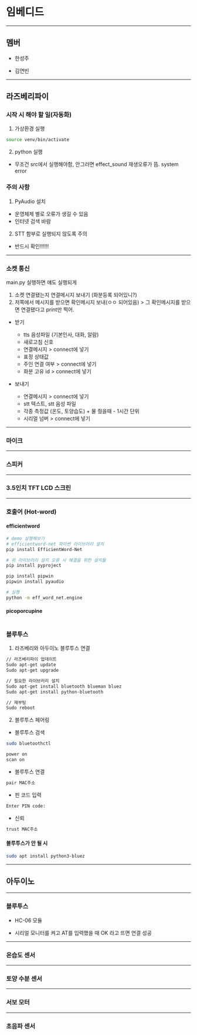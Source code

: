 # 임베디드

------

## 멤버

- 한성주

- 김연빈


----


## 라즈베리파이

### 시작 시 해야 할 일(자동화)

1. 가상환경 실행

```bash
source venv/bin/activate
```

2. python 실행
- 무조건 src에서 실행해야함, 안그러면 effect_sound 재생오류가 뜸. system error

### 주의 사항

1. PyAudio 설치

- 운영체제 별로 오류가 생길 수 있음
- 인터넷 검색 바람

2. STT 함부로 실행되지 않도록 주의

- 반드시 확인!!!!!!

------

### 소켓 통신
main.py 실행하면 얘도 실행되게
1. 소켓 연결됐는지 연결메시지 보내기 (화분등록 되어있니?)
2. 저쪽에서 메시지를 받으면 확인메시지 보내(ㅇㅇ 되어있음) > 그 확인메시지를 받으면 연결됐다고 print만 찍어.

- 받기
    - tts 음성파일 (기본인사, 대화, 알람)
    - 새로고침 신호
    - 연결메시지 > connect에 넣기
    - 표정 상태값
    - 주인 연결 여부 > connect에 넣기
    - 화분 고유 id > connect에 넣기

- 보내기
    - 연결메시지 > connect에 넣기
    - stt 텍스트, stt 음성 파일
    - 각종 측정값 (온도, 토양습도) + 물 줬을때 - 1시간 단위
    - 시리얼 넘버 > connect에 넣기

----

### 마이크

-------

### 스피커

--------

### 3.5인치 TFT LCD 스크린 

---------

### 호출어 (Hot-word)
#### efficientword
```bash
# demo 실행해보기
# efficientword-net 파이썬 라이브러리 설치
pip install EfficientWord-Net

# 위 라이브러리 설치 오류 시 해결을 위한 설치들
pip install pyproject

pip install pipwin
pipwin install pyaudio

# 실행
python -m eff_word_net.engine
```
#### picoporcupine
```
```

### 블루투스

1. 라즈베리와 아두이노 블루투스 연결

```bash
// 라즈베리파이 업데이트
Sudo apt-get update
Sudo apt-get upgrade

// 필요한 라이브러리 설치
Sudo apt-get install bluetooth blueman bluez
Sudo apt-get install python-bluetooth

// 재부팅
Sudo reboot
```

2. 블루투스 페어링

- 블루투스 검색
```bash
sudo bluetoothctl

power on
scan on
```

- 블루투스 연결
```bash
pair MAC주소
```

- 핀 코드 입력
```bash
Enter PIN code:
```

- 신뢰
```bash
trust MAC주소
```

#### 블루투스가 안 될 시

```bash
sudo apt install python3-bluez
```

---------

## 아두이노

--------

### 블루투스

- HC-06 모듈

- 시리얼 모니터를 켜고 AT를 입력했을 때 OK 라고 뜨면 연결 성공

------

### 온습도 센서

-----

### 토양 수분 센서

------

### 서보 모터

-------

### 초음파 센서

